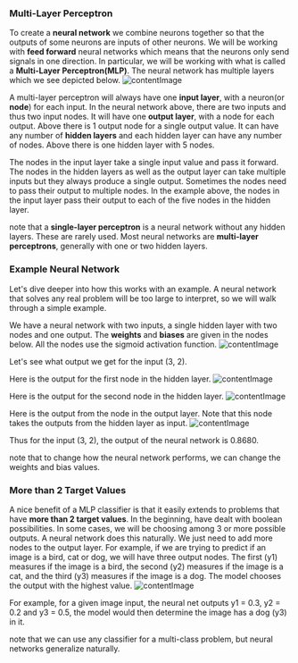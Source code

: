 ### Multi-Layer Perceptron
To create a **neural network** we combine neurons together so that the outputs of some neurons are inputs of other neurons. We will be working with **feed forward** neural networks which means that the neurons only send signals in one direction. In particular, we will be working with what is called a **Multi-Layer Perceptron(MLP)**. The neural network has multiple layers which we see depicted below.
![contentImage](https://api.sololearn.com/DownloadFile?id=3956)

A multi-layer perceptron will always have one **input layer**, with a neuron(or **node**) for each input. In the neural network above, there are two inputs and thus two input nodes. It will have one **output layer**, with a node for each output. Above there is 1 output node for a single output value. It can have any number of **hidden layers** and each hidden layer can have any number of nodes. Above there is one hidden layer with 5 nodes.

The nodes in the input layer take a single input value and pass it forward. The nodes in the hidden layers as well as the output layer can take multiple inputs but they always produce a single output. Sometimes the nodes need to pass their output to multiple nodes. In the example above, the nodes in the input layer pass their output to each of the five nodes in the hidden layer.


note that a **single-layer perceptron** is a neural network without any hidden layers. These are rarely used. Most neural networks are **multi-layer perceptrons**, generally with one or two hidden layers.

### Example Neural Network
Let's dive deeper into how this works with an example. A neural network that solves any real problem will be too large to interpret, so we will walk through a simple example.

We have a neural network with two inputs, a single hidden layer with two nodes and one output. The **weights** and **biases** are given in the nodes below. All the nodes use the sigmoid activation function.
![contentImage](https://api.sololearn.com/DownloadFile?id=3957)

Let's see what output we get for the input (3, 2).

Here is the output for the first node in the hidden layer.
![contentImage](https://api.sololearn.com/DownloadFile?id=4103)

Here is the output for the second node in the hidden layer.
![contentImage](https://api.sololearn.com/DownloadFile?id=4104)

Here is the output from the node in the output layer. Note that this node takes the outputs from the hidden layer as input.
![contentImage](https://api.sololearn.com/DownloadFile?id=4105)

Thus for the input (3, 2), the output of the neural network is 0.8680.

note that to change how the neural network performs, we can change the weights and bias values.

### More than 2 Target Values
A nice benefit of a MLP classifier is that it easily extends to problems that have **more than 2 target values**. In the beginning, have dealt with boolean possibilities. In some cases, we will be choosing among 3 or more possible outputs. A neural network does this naturally. We just need to add more nodes to the output layer. For example, if we are trying to predict if an image is a bird, cat or dog, we will have three output nodes. The first (y1) measures if the image is a bird, the second (y2) measures if the image is a cat, and the third (y3) measures if the image is a dog. The model chooses the output with the highest value.
![contentImage](https://api.sololearn.com/DownloadFile?id=3961)

For example, for a given image input, the neural net outputs y1 = 0.3, y2 = 0.2 and y3 = 0.5, the model would then determine the image has a dog (y3) in it.

note that we can use any classifier for a multi-class problem, but neural networks generalize naturally.